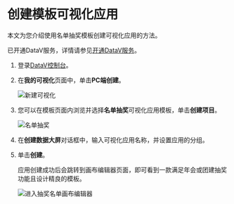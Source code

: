 # 创建模板可视化应用

本文为您介绍使用名单抽奖模板创建可视化应用的方法。

已开通DataV服务，详情请参见[开通DataV服务](/cn.zh-CN/快速入门/开通DataV服务.md)。

1.  登录[DataV控制台](https://datav.aliyun.com/)。

2.  在**我的可视化**页面中，单击**PC端创建**。

    ![新建可视化](https://static-aliyun-doc.oss-accelerate.aliyuncs.com/assets/img/zh-CN/0056728061/p10314.png)

3.  您可以在模板页面内浏览并选择**名单抽奖**可视化应用模板，单击**创建项目**。

    ![名单抽奖](https://static-aliyun-doc.oss-accelerate.aliyuncs.com/assets/img/zh-CN/2674862161/p237403.png)

4.  在**创建数据大屏**对话框中，输入可视化应用名称，并设置应用的分组。

5.  单击**创建**。

    应用创建成功后会跳转到画布编辑器页面，即可看到一款满足年会或团建抽奖功能且设计精良的模板。

    ![进入抽奖名单画布编辑器](https://static-aliyun-doc.oss-accelerate.aliyuncs.com/assets/img/zh-CN/2674862161/p237405.jpg)


